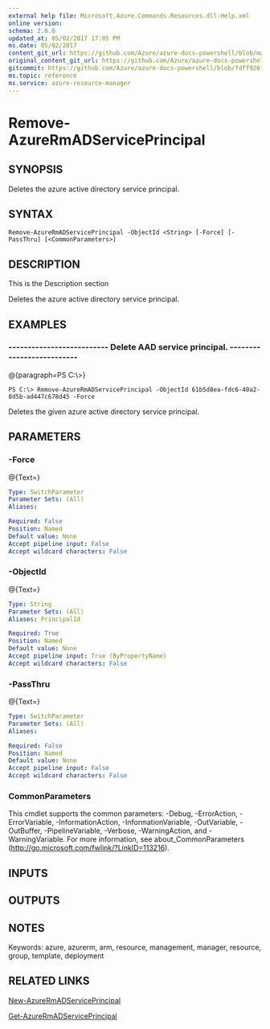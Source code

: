 ```yaml
---
external help file: Microsoft.Azure.Commands.Resources.dll-Help.xml
online version:
schema: 2.0.0
updated_at: 05/02/2017 17:05 PM
ms.date: 05/02/2017
content_git_url: https://github.com/Azure/azure-docs-powershell/blob/master/azureps-cmdlets-docs/ResourceManager/AzureRM.Resources/v1.0.4.3/Remove-AzureRmADServicePrincipal.md
original_content_git_url: https://github.com/Azure/azure-docs-powershell/blob/master/azureps-cmdlets-docs/ResourceManager/AzureRM.Resources/v1.0.4.3/Remove-AzureRmADServicePrincipal.md
gitcommit: https://github.com/Azure/azure-docs-powershell/blob/fdff926f5dd35f9020f210f87b450464ba162edc
ms.topic: reference
ms.service: azure-resource-manager
---
```


# Remove-AzureRmADServicePrincipal

## SYNOPSIS
Deletes the azure active directory service principal.

## SYNTAX

```
Remove-AzureRmADServicePrincipal -ObjectId <String> [-Force] [-PassThru] [<CommonParameters>]
```

## DESCRIPTION
This is the Description section

Deletes the azure active directory service principal.

## EXAMPLES

### --------------------------  Delete AAD service principal.  --------------------------
@{paragraph=PS C:\\\>}



```
PS C:\> Remove-AzureRmADServicePrincipal -ObjectId 61b5d8ea-fdc6-40a2-8d5b-ad447c678d45 -Force
```

Deletes the given azure active directory service principal.

## PARAMETERS

### -Force
@{Text=}

```yaml
Type: SwitchParameter
Parameter Sets: (All)
Aliases: 

Required: False
Position: Named
Default value: None
Accept pipeline input: False
Accept wildcard characters: False
```

### -ObjectId
@{Text=}

```yaml
Type: String
Parameter Sets: (All)
Aliases: PrincipalId

Required: True
Position: Named
Default value: None
Accept pipeline input: True (ByPropertyName)
Accept wildcard characters: False
```

### -PassThru
@{Text=}

```yaml
Type: SwitchParameter
Parameter Sets: (All)
Aliases: 

Required: False
Position: Named
Default value: None
Accept pipeline input: False
Accept wildcard characters: False
```

### CommonParameters
This cmdlet supports the common parameters: -Debug, -ErrorAction, -ErrorVariable, -InformationAction, -InformationVariable, -OutVariable, -OutBuffer, -PipelineVariable, -Verbose, -WarningAction, and -WarningVariable. For more information, see about_CommonParameters (http://go.microsoft.com/fwlink/?LinkID=113216).

## INPUTS

## OUTPUTS

## NOTES
Keywords: azure, azurerm, arm, resource, management, manager, resource, group, template, deployment

## RELATED LINKS

[New-AzureRmADServicePrincipal]()

[Get-AzureRmADServicePrincipal]()

